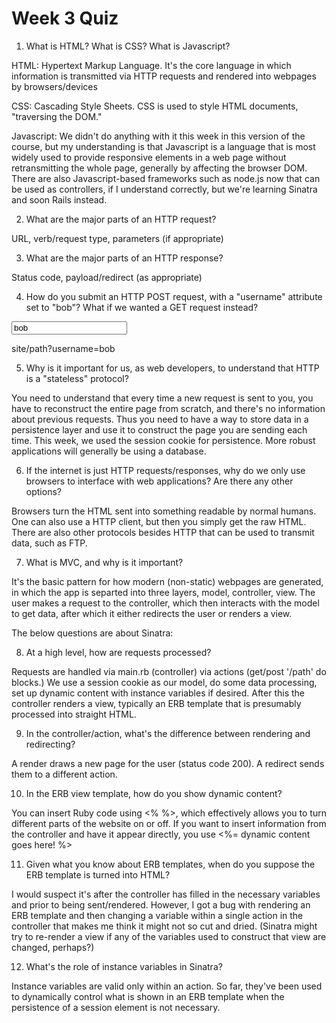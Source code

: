 # Week 3 Quiz

1. What is HTML? What is CSS? What is Javascript?

HTML: Hypertext Markup Language. It's the core language in which information is transmitted via HTTP requests and rendered into webpages by browsers/devices

CSS: Cascading Style Sheets. CSS is used to style HTML documents, "traversing the DOM."

Javascript: We didn't do anything with it this week in this version of the course, but my understanding is that Javascript is a language that is most widely used to provide responsive elements in a web page without retransmitting the whole page, generally by affecting the browser DOM. There are also Javascript-based frameworks such as node.js now that can be used as controllers, if I understand correctly, but we're learning Sinatra and soon Rails instead.

2. What are the major parts of an HTTP request?

URL, verb/request type, parameters (if appropriate)

3. What are the major parts of an HTTP response?

Status code, payload/redirect (as appropriate)

4. How do you submit an HTTP POST request, with a "username" attribute set to "bob"? What if we wanted a GET request instead?

<form action="/path" method="post">
  <input type="text" name="username" value="bob">
</form>

site/path?username=bob

5. Why is it important for us, as web developers, to understand that HTTP is a "stateless" protocol?

You need to understand that every time a new request is sent to you, you have to reconstruct the entire page from scratch, and there's no information about previous requests. Thus you need to have a way to store data in a persistence layer and use it to construct the page you are sending each time. This week, we used the session cookie for persistence. More robust applications will generally be using a database.

6. If the internet is just HTTP requests/responses, why do we only use browsers to interface with web applications? Are there any other options?

Browsers turn the HTML sent into something readable by normal humans. One can also use a HTTP client, but then you simply get the raw HTML. There are also other protocols besides HTTP that can be used to transmit data, such as FTP.

7. What is MVC, and why is it important?

It's the basic pattern for how modern (non-static) webpages are generated, in which the app is separted into three layers, model, controller, view. The user makes a request to the controller, which then interacts with the model to get data, after which it either redirects the user or renders a view.

The below questions are about Sinatra:

8. At a high level, how are requests processed?

Requests are handled via main.rb (controller) via actions (get/post '/path' do blocks.) We use a session cookie as our model, do some data processing, set up dynamic content with instance variables if desired. After this the controller renders a view, typically an ERB template that is presumably processed into straight HTML. 

9. In the controller/action, what's the difference between rendering and redirecting?

A render draws a new page for the user (status code 200). A redirect sends them to a different action.

10. In the ERB view template, how do you show dynamic content?

You can insert Ruby code using <% %>, which effectively allows you to turn different parts of the website on or off. If you want to insert information from the controller and have it appear directly, you use <%= dynamic content goes here! %>

11. Given what you know about ERB templates, when do you suppose the ERB template is turned into HTML?

I would suspect it's after the controller has filled in the necessary variables and prior to being sent/rendered. However, I got a bug with rendering an ERB template and then changing a variable within a single action in the controller that makes me think it might not so cut and dried. (Sinatra might try to re-render a view if any of the variables used to construct that view are changed, perhaps?)

12. What's the role of instance variables in Sinatra?

Instance variables are valid only within an action. So far, they've been used to dynamically control what is shown in an ERB template when the persistence of a session element is not necessary. 